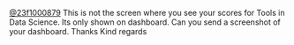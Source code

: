 [@23f1000879](/u/23f1000879) This is not the screen where you see your scores
for Tools in Data Science. Its only shown on dashboard. Can you send a
screenshot of your dashboard. Thanks
Kind regards
